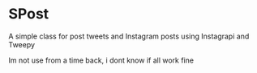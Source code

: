 # SPost
A simple class for post tweets and Instagram posts using Instagrapi and Tweepy

Im not use from a time back, i dont know if all work fine
